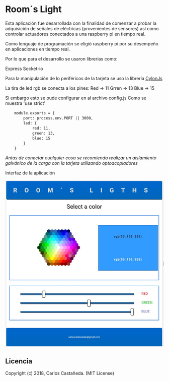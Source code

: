 # Room´s Light

Esta aplicación fue desarrollada con la finalidad de comenzar a probar la adquisición de señales de eléctricas (provenientes de sensores) así como controlar actuadores conectados a una raspberry pi en tiempo real.

Como lenguaje de programación se eligió raspberry pi por su desempeño en aplicaciones en tiempo real.

Por lo que para el desarrollo se usaron librerías como:

Express
Socket-io

Para la manipulación de lo periféricos de la tarjeta se uso la librería [CylonJs](https://cylonjs.com/)

La tira de led rgb se conecta a los pines: 
Red -> 11
Grren -> 13
Blue -> 15

Si embargo esto se pude configurar en al archivo config.js
Como se muestra 
	'use strict'	
	
```	
	module.exports = {	
		port: process.env.PORT || 3000,	
		led: {	
			red: 11,	
			green: 13,	
			blue: 15	
		}	
	}	
```
*Antas de conectar cualquier cosa se recomienda realizar un aislamiento galvánico de la carga con la tarjeta utilizando optoacopladores*

Interfaz de la aplicación

![interfaz](images/roomligth.JPG)

## Licencia

Copyright (c) 2018, Carlos Castañeda. (MIT License)
